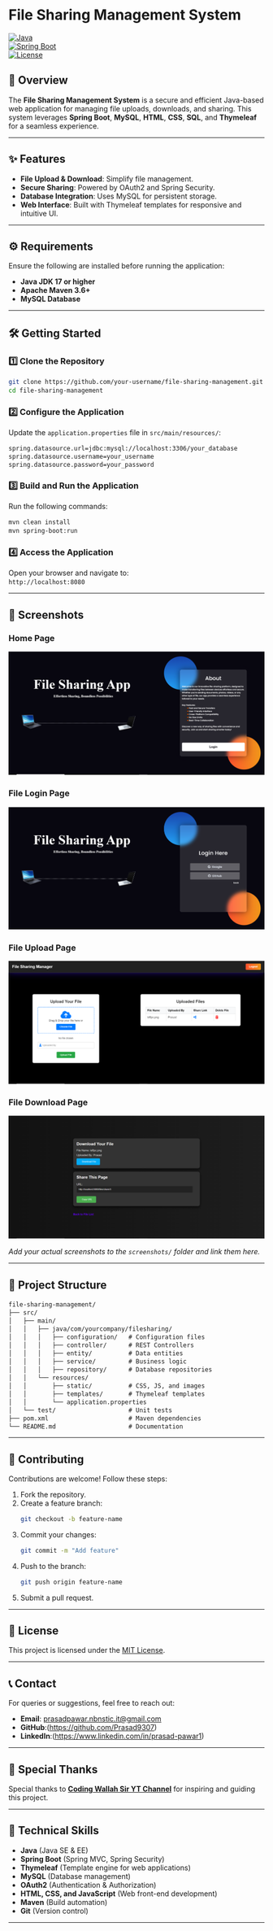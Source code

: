 # File Sharing Management System

[![Java](https://img.shields.io/badge/Language-Java-blue.svg)](https://www.java.com/)  
[![Spring Boot](https://img.shields.io/badge/Spring%20Boot-3.3.3-green.svg)](https://spring.io/projects/spring-boot)  
[![License](https://img.shields.io/badge/License-MIT-blue.svg)](LICENSE)

## 🚀 Overview

The **File Sharing Management System** is a secure and efficient Java-based web application for managing file uploads, downloads, and sharing. This system leverages **Spring Boot**, **MySQL**, **HTML**, **CSS**, **SQL**, and **Thymeleaf** for a seamless experience.

---

## ✨ Features

- **File Upload & Download**: Simplify file management.
- **Secure Sharing**: Powered by OAuth2 and Spring Security.
- **Database Integration**: Uses MySQL for persistent storage.
- **Web Interface**: Built with Thymeleaf templates for responsive and intuitive UI.

---

## ⚙️ Requirements

Ensure the following are installed before running the application:

- **Java JDK 17 or higher**
- **Apache Maven 3.6+**
- **MySQL Database**

---

## 🛠️ Getting Started

### 1️⃣ Clone the Repository

```bash
git clone https://github.com/your-username/file-sharing-management.git
cd file-sharing-management
```

### 2️⃣ Configure the Application

Update the `application.properties` file in `src/main/resources/`:

```properties
spring.datasource.url=jdbc:mysql://localhost:3306/your_database
spring.datasource.username=your_username
spring.datasource.password=your_password
```

### 3️⃣ Build and Run the Application

Run the following commands:

```bash
mvn clean install
mvn spring-boot:run
```

### 4️⃣ Access the Application

Open your browser and navigate to:  
`http://localhost:8080`

---

## 📸 Screenshots

### Home Page  
![Home Page](https://github.com/Prasad9307/File-Sharing-Manager/blob/main/src/1.PNG)

### File Login Page  
![File Login Page](https://github.com/Prasad9307/File-Sharing-Manager/blob/main/src/2.PNG)

### File Upload Page  
![File Upload Page](
https://github.com/Prasad9307/File-Sharing-Manager/blob/main/src/3.PNG)

### File Download Page  
![File Download Page](https://github.com/Prasad9307/File-Sharing-Manager/blob/main/src/4.PNG)

_Add your actual screenshots to the `screenshots/` folder and link them here._

---

## 📂 Project Structure

```plaintext
file-sharing-management/
├── src/
│   ├── main/
│   │   ├── java/com/yourcompany/filesharing/
│   │   │   ├── configuration/   # Configuration files
│   │   │   ├── controller/      # REST Controllers
│   │   │   ├── entity/          # Data entities
│   │   │   ├── service/         # Business logic
│   │   │   ├── repository/      # Database repositories
│   │   └── resources/
│   │       ├── static/          # CSS, JS, and images
│   │       ├── templates/       # Thymeleaf templates
│   │       └── application.properties
│   └── test/                    # Unit tests
├── pom.xml                      # Maven dependencies
└── README.md                    # Documentation
```

---

## 🤝 Contributing

Contributions are welcome! Follow these steps:

1. Fork the repository.
2. Create a feature branch:  
   ```bash
   git checkout -b feature-name
   ```
3. Commit your changes:  
   ```bash
   git commit -m "Add feature"
   ```
4. Push to the branch:  
   ```bash
   git push origin feature-name
   ```
5. Submit a pull request.

---

## 📜 License

This project is licensed under the [MIT License](LICENSE).

---

## 📞 Contact

For queries or suggestions, feel free to reach out:

- **Email**: prasadpawar.nbnstic.it@gmail.com 
- **GitHub**:(https://github.com/Prasad9307)  
- **LinkedIn**:(https://www.linkedin.com/in/prasad-pawar1)

---

## 🌟 Special Thanks

Special thanks to **[Coding Wallah Sir YT Channel](https://youtu.be/3Fam-U_wQag?si=7Ujn8NBFhOhjWtlx)** for inspiring and guiding this project.

---

## 🧰 Technical Skills

- **Java** (Java SE & EE)
- **Spring Boot** (Spring MVC, Spring Security)
- **Thymeleaf** (Template engine for web applications)
- **MySQL** (Database management)
- **OAuth2** (Authentication & Authorization)
- **HTML, CSS, and JavaScript** (Web front-end development)
- **Maven** (Build automation)
- **Git** (Version control)

---
```
